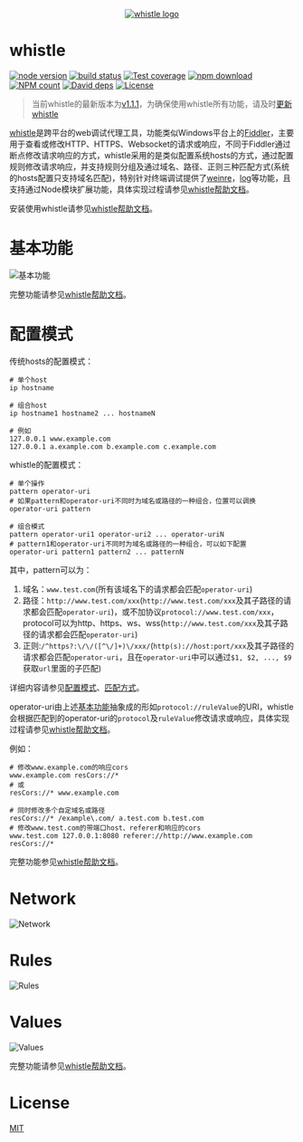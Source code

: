 <p align="center">
  <a href="https://avwo.github.io/whistle/">
    <img alt="whistle logo" src="https://github.com/avwo/whistle/blob/master/biz/webui/htdocs/img/whistle.png">
  </a>
</p>


# whistle
[![node version](https://img.shields.io/badge/node.js-%3E=_0.10-green.svg?style=flat-square)](http://nodejs.org/download/)
[![build status](https://img.shields.io/travis/avwo/whistle.svg?style=flat-square)](https://travis-ci.org/avwo/whistle)
[![Test coverage](https://codecov.io/gh/avwo/whistle/branch/master/graph/badge.svg?style=flat-square)](https://codecov.io/gh/avwo/whistle)
[![npm download](https://img.shields.io/npm/dm/whistle.svg?style=flat-square)](https://npmjs.org/package/whistle)
[![NPM count](https://img.shields.io/npm/dt/whistle.svg?style=flat-square)](https://www.npmjs.com/package/whistle)
[![David deps](https://img.shields.io/david/avwo/whistle.svg?style=flat-square)](https://david-dm.org/avwo/whistle)
[![License](https://img.shields.io/npm/l/whistle.svg?style=flat-square)](https://www.npmjs.com/package/whistle)

> 当前whistle的最新版本为[v1.1.1](https://github.com/avwo/whistle/blob/master/CHANGELOG.md#-)，为确保使用whistle所有功能，请及时[更新whistle](https://avwo.github.io/whistle/update.html)

[whistle](https://github.com/avwo/whistle)是跨平台的web调试代理工具，功能类似Windows平台上的[Fiddler](http://www.telerik.com/fiddler/)，主要用于查看或修改HTTP、HTTPS、Websocket的请求或响应，不同于Fiddler通过断点修改请求响应的方式，whistle采用的是类似配置系统hosts的方式，通过配置规则修改请求响应，并支持规则分组及通过域名、路径、正则三种匹配方式(系统的hosts配置只支持域名匹配)，特别针对终端调试提供了[weinre](https://avwo.github.io/whistle/rules/weinre.html)，[log](https://avwo.github.io/whistle/rules/log.html)等功能，且支持通过Node模块扩展功能，具体实现过程请参见[whistle帮助文档](https://avwo.github.io/whistle/)。

安装使用whistle请参见[whistle帮助文档](https://avwo.github.io/whistle/install.html)。

# 基本功能
![基本功能](https://raw.githubusercontent.com/avwo/whistleui/master/assets/functions.png)

完整功能请参见[whistle帮助文档](https://avwo.github.io/whistle/rules/)。

# 配置模式
传统hosts的配置模式：

	# 单个host
	ip hostname

	# 组合host
	ip hostname1 hostname2 ... hostnameN

	# 例如
	127.0.0.1 www.example.com
	127.0.0.1 a.example.com b.example.com c.example.com

whistle的配置模式：

	# 单个操作
	pattern operator-uri
	# 如果pattern和operator-uri不同时为域名或路径的一种组合，位置可以调换
	operator-uri pattern

	# 组合模式
	pattern operator-uri1 operator-uri2 ... operator-uriN
	# pattern1和operator-uri不同时为域名或路径的一种组合，可以如下配置
	operator-uri pattern1 pattern2 ... patternN

其中，pattern可以为：

1. 域名：`www.test.com`(所有该域名下的请求都会匹配`operator-uri`)
2. 路径：`http://www.test.com/xxx`(`http://www.test.com/xxx`及其子路径的请求都会匹配`operator-uri`)，或不加协议`protocol://www.test.com/xxx`，protocol可以为http、https、ws、wss(`http://www.test.com/xxx`及其子路径的请求都会匹配`operator-uri`)
3. 正则:`/^https?:\/\/([^\/]+)\/xxx/`(`http(s)://host:port/xxx`及其子路径的请求都会匹配`operator-uri`，且在`operator-uri`中可以通过`$1, $2, ..., $9`获取`url`里面的子匹配)

详细内容请参见[配置模式](https://avwo.github.io/whistle/mode.html)、[匹配方式](https://avwo.github.io/whistle/pattern.html)。

operator-uri由上述[基本功能](#基本功能)抽象成的形如`protocol://ruleValue`的URI，whistle会根据匹配到的operator-uri的`protocol`及`ruleValue`修改请求或响应，具体实现过程请参见[whistle帮助文档](https://avwo.github.io/whistle/)。

例如：
	
	# 修改www.example.com的响应cors
	www.example.com resCors://*
	# 或
	resCors://* www.example.com

	# 同时修改多个自定域名或路径
	resCors://* /example\.com/ a.test.com b.test.com
	# 修改www.test.com的带端口host、referer和响应的cors
	www.test.com 127.0.0.1:8080 referer://http://www.example.com resCors://*


完整功能参见[whistle帮助文档](https://avwo.github.io/whistle/)。

# Network

![Network](https://raw.githubusercontent.com/avwo/whistleui/master/img/network.gif)

# Rules
![Rules](https://raw.githubusercontent.com/avwo/whistleui/master/img/rules.gif)

# Values
![Values](https://raw.githubusercontent.com/avwo/whistleui/master/img/values.gif)

完整功能请参见[whistle帮助文档](https://avwo.github.io/whistle/)。

# License
[MIT](https://github.com/avwo/whistle/blob/master/LICENSE)
